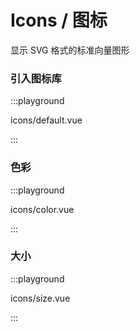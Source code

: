 # Icons / 图标

显示 SVG 格式的标准向量图形

<fe-tabs hideDivider>
  <fe-tab title="Yarn">
    <fe-snippet text="yarn add @fect-ui/vue-icons" width="300px" />
  </fe-tab>

  <fe-tab title="Npm">
    <fe-snippet text="npm install @fect-ui/vue-icons" width="300px" />
  </fe-tab>
</fe-tabs>

### 引入图标库

:::playground

icons/default.vue

:::

### 色彩

:::playground

icons/color.vue

:::

### 大小

:::playground

icons/size.vue

:::

<playground
  title="图标画廊"
  component="ex-icons-list"
  :displayPreview="false"
  desc="精选高质量SVG"
/>
